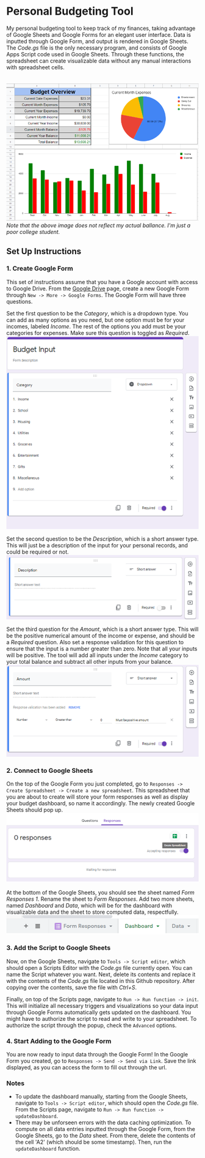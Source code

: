# Personal Budgeting Tool

My personal budgeting tool to keep track of my finances, taking advantage of Google Sheets and Google Forms for an elegant user interface.
Data is inputted through Google Form, and output is rendered in Google Sheets. 
The *Code.gs* file is the only necessary program, and consists of Google Apps Script code used in Google Sheets.
Through these functions, the spreadsheet can create visualizable data without any manual interactions with spreadsheet cells. 
\
\
\
![Sample Dashboard](images/Dashboard.png "Dashboard Image")  
*Note that the above image does not reflect my actual ballance. I'm just a poor college student.*


## Set Up Instructions
### 1. Create Google Form ###
This set of instructions assume that you have a Google account with access to Google Drive. From the [Google Drive](https://www.google.com/drive/) page, create a new Google Form through `New -> More -> Google Forms`. The Google Form will have three questions.  
  
Set the first question to be the *Category*, which is a dropdown type. You can add as many options as you need, but one option must be for your incomes, labeled *Income*. The rest of the options you add must be your categories for expenses. Make sure this question is toggled as *Required*.  
![Sample Display of Completed Form Question 1](images/Form_Question1.png "Completed Form Question 1")  

Set the second question to be the *Description*, which is a short answer type. This will just be a description of the input for your personal records, and could be required or not.  
![Sample Display of Completed Form Question 2](images/Form_Question2.png "Completed Form Question 2")  

Set the third question for the *Amount*, which is a short answer type. This will be the positive numerical amount of the income or expense, and should be a *Required* question. Also set a response validation for this question to ensure that the input is a number greater than zero. Note that all your inputs will be positive. The tool will add all inputs under the *Income* category to your total balance and subtract all other inputs from your balance.     
![Sample Display of Completed Form Question 3](images/Form_Question3.png "Completed Form Question 3")  

### 2. Connect to Google Sheets ###
On the top of the Google Form you just completed, go to `Responses -> Create Spreadsheet -> Create a new spreadsheet`. This spreadsheet that you are about to create will store your form responses as well as display your budget dashboard, so name it accordingly. The newly created Google Sheets should pop up.  
![Create Google Sheets from Google Form](images/Form_Spreadsheet.png "Create Spreadsheet from Form")  
  
At the bottom of the Google Sheets, you should see the sheet named *Form Responses 1*. Rename the sheet to *Form Responses*. Add two more sheets, named *Dashboard* and *Data*, which will be for the dashboard with visualizable data and the sheet to store computed data, respectfully.  
![Google Sheets Sheet Names](images/Spreadsheet_Sheets.png "Google Sheets Sheet Names")  

### 3. Add the Script to Google Sheets ###
Now, on the Google Sheets, navigate to `Tools -> Script editor`, which should open a Scripts Editor with the *Code.gs* file currently open. You can name the Script whatever you want. Next, delete its contents and replace it with the contents of the *Code.gs* file located in this Github repository. After copying over the contents, save the file with *Ctrl+S*. 
  
Finally, on top of the Scripts page, navigate to `Run -> Run function -> init`. This will initialize all necessary triggers and visualizations so your data input through Google Forms automatically gets updated on the dashboard. You might have to authorize the script to read and write to your spreadsheet. To authorize the script through the popup, check the `Advanced` options.  

### 4. Start Adding to the Google Form ###
You are now ready to input data through the Google Form! In the Google Form you created, go to `Responses -> Send -> Send via Link`. Save the link displayed, as you can access the form to fill out through the url.  

### Notes ###
- To update the dashboard manually, starting from the Google Sheets, navigate to `Tools -> Script editor`, which should open the *Code.gs* file. From the Scripts page, navigate to `Run -> Run function -> updateDashboard`. 
- There may be unforseen errors with the data caching optimization. To compute on all data entries inputted through the Google Form, from the Google Sheets, go to the *Data* sheet. From there, delete the contents of the cell 'A2' (which should be some timestamp). Then, run the `updateDashboard` function.  
